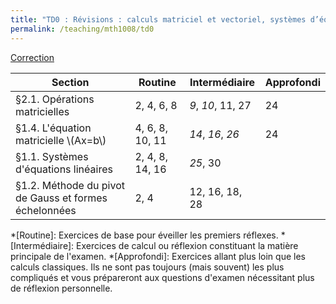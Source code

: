 ```yaml
---
title: "TD0 : Révisions : calculs matriciel et vectoriel, systèmes d’équations linéaires"
permalink: /teaching/mth1008/td0
---
```


[Correction](/files/td0-correction.pdf)

| Section                                               | Routine         | Intermédiaire     | Approfondi |
| ----------------------------------------------------- | --------------- | ----------------- | ---------- |
| §2.1. Opérations matricielles                         | 2, 4, 6, 8      | *9*, *10*, 11, 27 | 24         |
| §1.4. L'équation matricielle \\(Ax=b\\)               | 4, 6, 8, 10, 11 | *14*, *16*, *26*  | 24         |
| §1.1. Systèmes d'équations linéaires                  | 2, 4, 8, 14, 16 | *25*, 30          |            |
| §1.2. Méthode du pivot de Gauss et formes échelonnées | 2, 4            | 12, 16, 18, 28    |            |

*[Routine]: Exercices de base pour éveiller les premiers réflexes.
*[Intermédiaire]: Exercices de calcul ou réflexion constituant la matière principale de l'examen.
*[Approfondi]: Exercices allant plus loin que les calculs classiques. Ils ne sont pas toujours (mais souvent) les plus compliqués et vous prépareront aux questions d'examen nécessitant plus de réflexion personnelle.